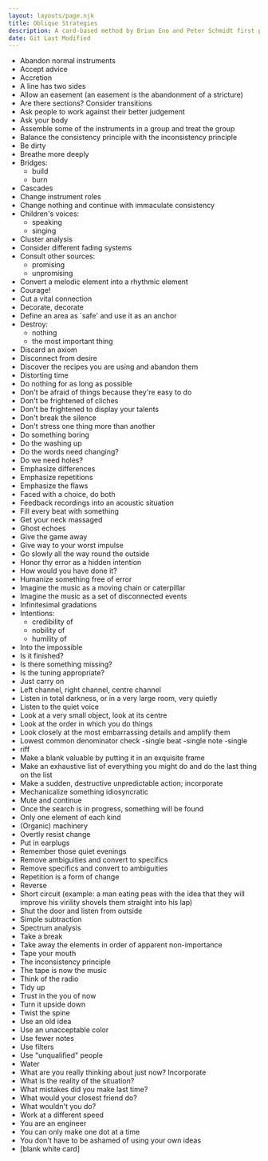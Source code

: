 ```yaml
---
layout: layouts/page.njk
title: Oblique Strategies
description: A card-based method by Brian Eno and Peter Schmidt first published in 1975. Good for overcoming creative blocks.
date: Git Last Modified
---
```


- Abandon normal instruments
- Accept advice
- Accretion
- A line has two sides
- Allow an easement (an easement is the abandonment of a stricture)
- Are there sections? Consider transitions
- Ask people to work against their better judgement
- Ask your body
- Assemble some of the instruments in a group and treat the group
- Balance the consistency principle with the inconsistency principle
- Be dirty
- Breathe more deeply
- Bridges:
  - build
  - burn
- Cascades
- Change instrument roles
- Change nothing and continue with immaculate consistency
- Children's voices:
  - speaking
  - singing
- Cluster analysis
- Consider different fading systems
- Consult other sources:
  - promising
  - unpromising
- Convert a melodic element into a rhythmic element
- Courage!
- Cut a vital connection
- Decorate, decorate
- Define an area as `safe' and use it as an anchor
- Destroy:
  - nothing
  - the most important thing
- Discard an axiom
- Disconnect from desire
- Discover the recipes you are using and abandon them
- Distorting time
- Do nothing for as long as possible
- Don't be afraid of things because they're easy to do
- Don't be frightened of cliches
- Don't be frightened to display your talents
- Don't break the silence
- Don't stress one thing more than another
- Do something boring
- Do the washing up
- Do the words need changing?
- Do we need holes?
- Emphasize differences
- Emphasize repetitions
- Emphasize the flaws
- Faced with a choice, do both
- Feedback recordings into an acoustic situation
- Fill every beat with something
- Get your neck massaged
- Ghost echoes
- Give the game away
- Give way to your worst impulse
- Go slowly all the way round the outside
- Honor thy error as a hidden intention
- How would you have done it?
- Humanize something free of error
- Imagine the music as a moving chain or caterpillar
- Imagine the music as a set of disconnected events
- Infinitesimal gradations
- Intentions:
  - credibility of
  - nobility of
  - humility of
- Into the impossible
- Is it finished?
- Is there something missing?
- Is the tuning appropriate?
- Just carry on
- Left channel, right channel, centre channel
- Listen in total darkness, or in a very large room, very quietly
- Listen to the quiet voice
- Look at a very small object, look at its centre
- Look at the order in which you do things
- Look closely at the most embarrassing details and amplify them
- Lowest common denominator check -single beat -single note -single
- riff
- Make a blank valuable by putting it in an exquisite frame
- Make an exhaustive list of everything you might do and do the last thing on the list
- Make a sudden, destructive unpredictable action; incorporate
- Mechanicalize something idiosyncratic
- Mute and continue
- Once the search is in progress, something will be found
- Only one element of each kind
- (Organic) machinery
- Overtly resist change
- Put in earplugs
- Remember those quiet evenings
- Remove ambiguities and convert to specifics
- Remove specifics and convert to ambiguities
- Repetition is a form of change
- Reverse
- Short circuit (example: a man eating peas with the idea that they will improve his virility
  shovels them straight into his lap)
- Shut the door and listen from outside
- Simple subtraction
- Spectrum analysis
- Take a break
- Take away the elements in order of apparent non-importance
- Tape your mouth
- The inconsistency principle
- The tape is now the music
- Think of the radio
- Tidy up
- Trust in the you of now
- Turn it upside down
- Twist the spine
- Use an old idea
- Use an unacceptable color
- Use fewer notes
- Use filters
- Use "unqualified" people
- Water
- What are you really thinking about just now? Incorporate
- What is the reality of the situation?
- What mistakes did you make last time?
- What would your closest friend do?
- What wouldn't you do?
- Work at a different speed
- You are an engineer
- You can only make one dot at a time
- You don't have to be ashamed of using your own ideas
- [blank white card]
